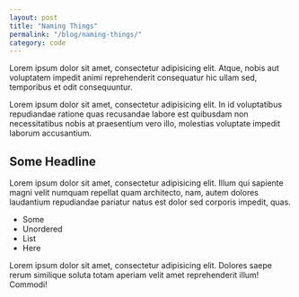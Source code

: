 ```yaml
---
layout: post
title: "Naming Things"
permalink: "/blog/naming-things/"
category: code
---
```


<p class="lead">Lorem ipsum dolor sit amet, consectetur adipisicing elit. Atque, nobis aut voluptatem impedit animi reprehenderit consequatur hic ullam sed, temporibus et odit consequuntur.</p>

Lorem ipsum dolor sit amet, consectetur adipisicing elit. In id voluptatibus repudiandae ratione quas recusandae labore est quibusdam non necessitatibus nobis at praesentium vero illo, molestias voluptate impedit laborum accusantium.

## Some Headline

Lorem ipsum dolor sit amet, consectetur adipisicing elit. Illum qui sapiente magni velit numquam repellat quam architecto, nam, autem dolores laudantium repudiandae pariatur natus est dolor sed corporis impedit, quas.

* Some
* Unordered
* List
* Here

Lorem ipsum dolor sit amet, consectetur adipisicing elit. Dolores saepe rerum similique soluta totam aperiam velit amet reprehenderit illum! Commodi!
